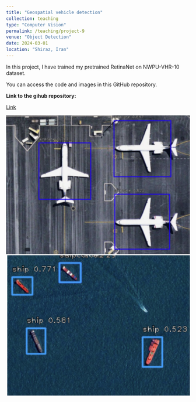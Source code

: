 ```yaml
---
title: "Geospatial vehicle detection"
collection: teaching
type: "Computer Vision"
permalink: /teaching/project-9
venue: "Object Detection"
date: 2024-03-01
location: "Shiraz, Iran"
---
```


In this project, I have trained my pretrained RetinaNet on NWPU-VHR-10 dataset.

You can access the code and images in this GitHub repository.

**Link to the gihub repository:**

[Link](https://github.com/PouyaSonej/Geospatial-vehicles-detection.git)

![image](/images/Project9.png)
![image](/images/Project9_2.png)
